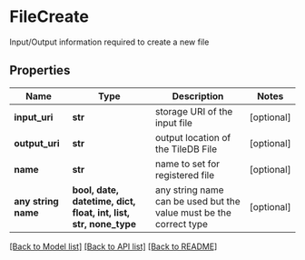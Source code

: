 # FileCreate

Input/Output information required to create a new file

## Properties
Name | Type | Description | Notes
------------ | ------------- | ------------- | -------------
**input_uri** | **str** | storage URI of the input file | [optional] 
**output_uri** | **str** | output location of the TileDB File | [optional] 
**name** | **str** | name to set for registered file | [optional] 
**any string name** | **bool, date, datetime, dict, float, int, list, str, none_type** | any string name can be used but the value must be the correct type | [optional]

[[Back to Model list]](../README.md#documentation-for-models) [[Back to API list]](../README.md#documentation-for-api-endpoints) [[Back to README]](../README.md)


